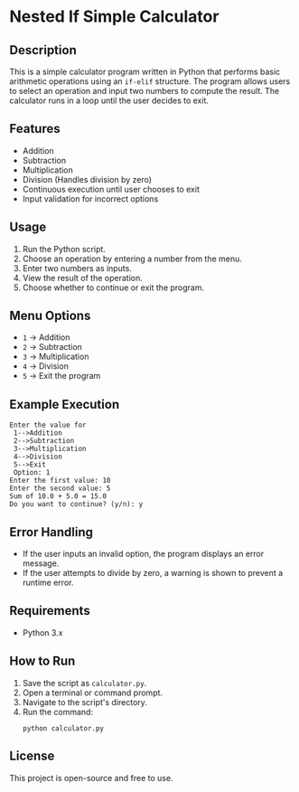 # Nested If Simple Calculator

## Description
This is a simple calculator program written in Python that performs basic arithmetic operations using an `if-elif` structure. The program allows users to select an operation and input two numbers to compute the result. The calculator runs in a loop until the user decides to exit.

## Features
- Addition
- Subtraction
- Multiplication
- Division (Handles division by zero)
- Continuous execution until user chooses to exit
- Input validation for incorrect options

## Usage
1. Run the Python script.
2. Choose an operation by entering a number from the menu.
3. Enter two numbers as inputs.
4. View the result of the operation.
5. Choose whether to continue or exit the program.

## Menu Options
- `1` -> Addition
- `2` -> Subtraction
- `3` -> Multiplication
- `4` -> Division
- `5` -> Exit the program

## Example Execution
```
Enter the value for
 1-->Addition 
 2-->Subtraction 
 3-->Multiplication 
 4-->Division 
 5-->Exit 
 Option: 1
Enter the first value: 10
Enter the second value: 5
Sum of 10.0 + 5.0 = 15.0
Do you want to continue? (y/n): y
```

## Error Handling
- If the user inputs an invalid option, the program displays an error message.
- If the user attempts to divide by zero, a warning is shown to prevent a runtime error.

## Requirements
- Python 3.x

## How to Run
1. Save the script as `calculator.py`.
2. Open a terminal or command prompt.
3. Navigate to the script's directory.
4. Run the command:
   ```
   python calculator.py
   ```

## License
This project is open-source and free to use.


